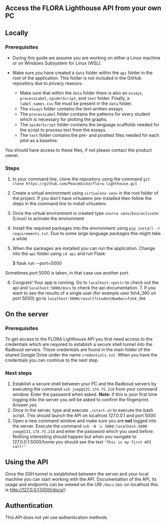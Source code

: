## Access the FLORA Lighthouse API from your own PC

## Locally
### Prerequisites
- During this guide we assume you are working on either a Linux machine or on Windows Subsystem for Linux (WSL).

- Make sure you have created a `data` folder within the `api` folder in the root of the application. This folder is not included in the GitHub repository due to privacy reasons.

  - Make sure that within the `data` folder there is also an `essays`, `processLabel`, `spiderScript`, and `test` folder. Finally, a `label_names.csv` file must be present in the `data` folder.
  - The `essays` folder contains the text-written essays.
  - The `processLabel` folder contains the patterns for every student which is necessary for plotting the graphs.
  - The `spiderScript` folder contains the language scaffolds needed for the script to process text from the essays.
  - The `test` folder contains the pre- and posttest files needed for each pilot as a baseline.

You should have access to these files, if not please contact the product owner.

### Steps
1. In your command line, clone the repository using the command `git clone https://github.com/PeaceDucko/flora-lighthouse.git`
2. Create a virtual environment using `virtualenv venv` in the root folder of the project. If you don't have virtualenv pre-installed then follow the steps in the command line to install virtualenv
3. Once the virtual environment is created type `source venv/bin/activate` (Linux) to activate the environment
4. Install the required packages into the environment using `pip install -r requirements.txt`. Due to some large language packages this might take a while
5. When the packages are installed you can run the application. Change into the `api` folder using `cd api` and run Flask:
       

    $ flask run --port=5000

Sometimes port 5000 is taken, in that case use another port.

6. Congrats! Your app is running. Go to `localhost:<port>` to check out the api and `localhost:5000/docs` to check the api documentation. 
   7. If you want to see the results of a single user (for example user fsh4_360 on port 5000) go to `localhost:5000/result?studentNumber=fsh4_360`

## On the server
### Prerequisites
To get access to the FLORA Lighthouse API you first need access to the credentials which are required to establish a secure shell tunnel into the Radboud servers. These credentials are found in the main folder of the shared Google Drive under the name `credentials.txt`. When you have the credentials you can continue to the next step.

### Next steps

1) Establish a secure shell between your PC and the Radboud servers by executing the command `ssh joep@131.174.75.218` from your command window. Enter the password when asked. **Note:** if this is your first time logging into the server you will be asked to confirm the fingerprint. Answer *yes*.
2) Once in the server, type and execute `./start.sh` to execute the bash script. This should launch the API on localhost 127.0.0.1 and port 5000
3) Open a new command window and make sure you are **not** logged into the server. Execute the command `ssh -N -L 5000:localhost:5000 joep@131.174.75.218` and enter the password which you used before. Nothing interesting should happen but when you navigate to 127.0.0.1:5000/home you should see the text `"This is my first API call!"`

## Using the API
Once the SSH tunnel is established between the server and your local machine you can start working with the API. Documentation of the API, its usage and endpoints can be viewed on the URI `/docs` (so: on localhost this is http://127.0.0.1:5000/docs/)

## Authentication
This API does not yet use authentication methods
